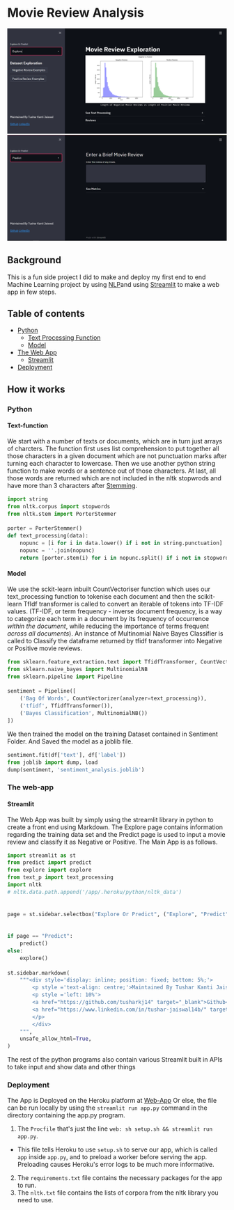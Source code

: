 # Movie Review Analysis
![Explore Page](images/Explore_ss.png)
![Predict Page](images/Predict_ss.png)

## Background
This is a fun side project I did to make and deploy my first end to end Machine Learning project by using [NLP](https://en.wikipedia.org/wiki/Natural_language_processing)and using [Streamlit](https://docs.streamlit.io/en/stable/index.html) to make a web app in few steps.

## Table of contents
* [Python](#python)
  - [Text Processing Function](#Text-function)
  - [Model](#Model)
* [The Web App](#the-web-app)
  - [Streamlit](#Streamlit)
* [Deployment](#deployment)

## How it works
### Python
#### Text-function
We start with a number of texts or documents, which are in turn just arrays of charcters. The function first uses list comprehension to put together all those characters in a given document which are not punctuation marks after turning each character to lowercase. Then we use another python string function to make words or a sentence out of those characters. At last, all those words are returned which are not included in the nltk stopwrods and have more than 3 characters after [Stemming](https://en.wikipedia.org/wiki/Stemming).

```python
import string
from nltk.corpus import stopwords
from nltk.stem import PorterStemmer

porter = PorterStemmer()
def text_processing(data):
    nopunc = [i for i in data.lower() if i not in string.punctuation]
    nopunc = ''.join(nopunc)
    return [porter.stem(i) for i in nopunc.split() if i not in stopwords.words('English') and len(i)>3]
```


#### Model
We use the sckit-learn inbuilt CountVectoriser function which uses our text_processing function to tokenise each document and then the scikit-learn TfIdf transformer is called to convert an iterable of tokens into TF-IDF values. (TF-IDF, or term frequency - inverse document frequency, is a way to categorize each term in a document by its frequency of occurrence *within the document*, while reducing the importance of terms frequent *across all documents*). 
An instance of Multinomial Naive Bayes Classifier is called to Classify the dataframe returned by tfidf transformer into Negative or Positive movie reviews.

```python
from sklearn.feature_extraction.text import TfidfTransformer, CountVectorizer
from sklearn.naive_bayes import MultinomialNB
from sklearn.pipeline import Pipeline

sentiment = Pipeline([
    ('Bag Of Words', CountVectorizer(analyzer=text_processing)),
    ('tfidf', TfidfTransformer()),
    ('Bayes Classification', MultinomialNB())
])
```

We then trained the model on the training Dataset contained in Sentiment Folder. And Saved the model as a joblib file.

```python
sentiment.fit(df['text'], df['label'])
from joblib import dump, load
dump(sentiment, 'sentiment_analysis.joblib')
```

### The web-app
#### Streamlit
The Web App was built by simply using the streamlit library in python to create a front end using Markdown. The Explore page contains information regarding the training data set and the Predict page is used to input a movie review and classify it as Negative or Positive.
The Main App is as follows.

```python
import streamlit as st
from predict import predict
from explore import explore
from text_p import text_processing
import nltk
# nltk.data.path.append('/app/.heroku/python/nltk_data')


page = st.sidebar.selectbox("Explore Or Predict", ("Explore", "Predict"))


if page == "Predict":
    predict()
else:
    explore()

st.sidebar.markdown(
    """<div style='display: inline; position: fixed; bottom: 5%;'>
        <p style ='text-align: centre;'>Maintained By Tushar Kanti Jaiswal</p>
        <p style ='left: 10%'>
        <a href="https://github.com/tusharkj14" target="_blank">Github</a>
        <a href="https://www.linkedin.com/in/tushar-jaiswal14b/" target="_blank">LinkedIn</a>
        </p>
        </div>
    """,
    unsafe_allow_html=True,
)
```

The rest of the python programs also contain various Streamlit built in APIs to take input and show data and other things



### Deployment
The App is Deployed on the Heroku platform at [Web-App](https://movie-analysis-streamlit.herokuapp.com/)
Or else, the file can be run locally by using the `streamlit run app.py` command in the directory containing the app.py program.

1. The `Procfile` that's just the line `web: sh setup.sh && streamlit run app.py`.
  - This file tells Heroku to use `setup.sh` to serve our app, which is called `app` inside `app.py`, and to preload a worker before serving the app. Preloading causes Heroku's error logs to be much more informative.
2. The `requirements.txt` file contains the necessary packages for the app to run.
3. The `nltk.txt` file contains the lists of corpora from the nltk library you need to use.
